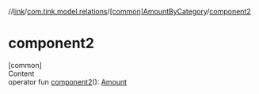 //[link](../../index.md)/[com.tink.model.relations](../index.md)/[[common]AmountByCategory](index.md)/[component2](component2.md)



# component2  
[common]  
Content  
operator fun [component2](component2.md)(): [Amount](../../com.tink.model.misc/[common]-amount/index.md)  



